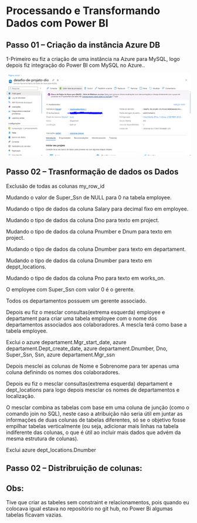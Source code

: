 # Processando e Transformando Dados com Power BI

## Passo 01 – Criação da instância Azure DB

1-Primeiro eu fiz a criação de uma instância na Azure para MySQL, logo depois fiz integração do Power BI com MySQL no Azure..

<img src="azure-captura.PNG">

## Passo 02 – Trasnformação de dados os Dados

Exclusão de todas as colunas my_row_id

Mudando o valor de Super_Ssn de NULL para 0 na tabela employee.

Mudando o tipo de dados da coluna Salary para decimal fixo em employee.

Mudando o tipo de dados da coluna Dno para texto em project.

Mudando o tipo de dados da coluna Pnumber e Dnum para texto em project.

Mudando o tipo de dados da coluna Dnumber para texto em departament.

Mudando o tipo de dados da coluna Dnumber para texto em deppt_locations.

Mudando o tipo de dados da coluna Pno para texto em works_on.

O employee com Super_Ssn com valor 0 é o gerente.

Todos os departamentos possuem um gerente associado.

Depois eu fiz o mesclar consultas(extrema esquerda) employee e departament para criar uma tabela employee com o nome dos departamentos associados aos colaboradores. A mescla terá como base a tabela employee.

Exclui o azure departament.Mgr_start_date, azure departament.Dept_create_date, azure departament.Dnumber, Dno, Super_Ssn, Ssn, azure departament.Mgr_ssn

Depois mesclei as colunas de Nome e Sobrenome para ter apenas uma coluna definindo os nomes dos colaboradores.

Depois eu fiz o mesclar consultas(extrema esquerda) departament e dept_locations para logo depois mesclar os nomes de departamentos e localização.

O mesclar combina as tabelas com base em uma coluna de junção (como o comando join no SQL), neste caso a atribuição não seria útil em juntar as informações de duas colunas de tabelas diferentes, só se o objetivo fosse empilhar tabelas verticalmente (ou seja, adicionar mais linhas na tabela indiferente das colunas, o que é útil ao incluir mais dados que advém da mesma estrutura de colunas).

Exclui azure dept_locations.Dnumber

## Passo 02 – Distribruição de colunas:






## Obs:

Tive que criar as tabeles sem constraint e relacionamentos, pois quando eu colocava igual estava no repositório no git hub, no Power Bi algumas tabelas ficavam vazias.

